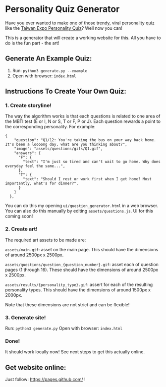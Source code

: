 # Personality Quiz Generator

Have you ever wanted to make one of those trendy, viral personality quiz like the [Taiwan Expo Personality Quiz](https://www.designexpo.org.tw/en/news/67)? Well now you can!

This is a generator that will create a working website for this. All you have to do is the fun part - the art!

## Generate An Example Quiz:
1. Run: `python3 generate.py --example`
2. Open with browser: `index.html`

## Instructions To Create Your Own Quiz:

### 1. Create storyline!

The way the algorithm works is that each questions is related to one area of the MBTI test (E or I, N or S, T or F, P or J). Each question rewards a point to the corresponding personality. For example:

```
{
    "question": "Q1/12: You're taking the bus on your way back home. It's been a loooong day, what are you thinking about?",
    "image": "assets/questions/gifs/Q1.gif",
    "answers": {
      "F": {
        "text": "I'm just so tired and can't wait to go home. Why does everyday feel the same...",
      },
      "T": {
        "text": "Should I rest or work first when I get home? Most importantly, what's for dinner?",
      }
    }
  },
```

You can do this my opening `ui/question_generator.html` in a web browser. You can also do this manually by editing `assets/questions.js`. UI for this coming soon!

### 2. Create art!

The required art assets to be made are:

`assets/main.gif`: asset on the main page. This should have the dimensions of around 2500px x 2500px.

`assets/questions/question_{question_number}.gif`: asset each of question pages (1 through 16). These should have the dimensions of around 2500px x 2500px.

`assets/results/{personality_type}.gif`:  assert for each of the resulting personality types. This should have the dimensions of around 1500px x 2000px.

Note that these dimensions are not strict and can be flexible!

### 3. Generate site!

Run: `python3 generate.py`
Open with browser: `index.html`

### Done! 

It should work locally now! See next steps to get this actually online.

## Get website online:

Just follow: https://pages.github.com/ !
